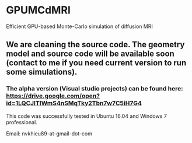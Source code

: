 # GPUMCdMRI
Efficient GPU-based Monte-Carlo simulation of diffusion MRI

## We are cleaning the source code. The geometry model and source code will be available soon (contact to me if you need current version to run some simulations).

### The alpha version (Visual studio projects) can be found here: https://drive.google.com/open?id=1LQCJITIWmS4nSMqTky2Tbn7w7C5iH7G4

This code was successfully tested in Ubuntu 16.04 and Windows 7 professional.

Email: nvkhieu89-at-gmail-dot-com
